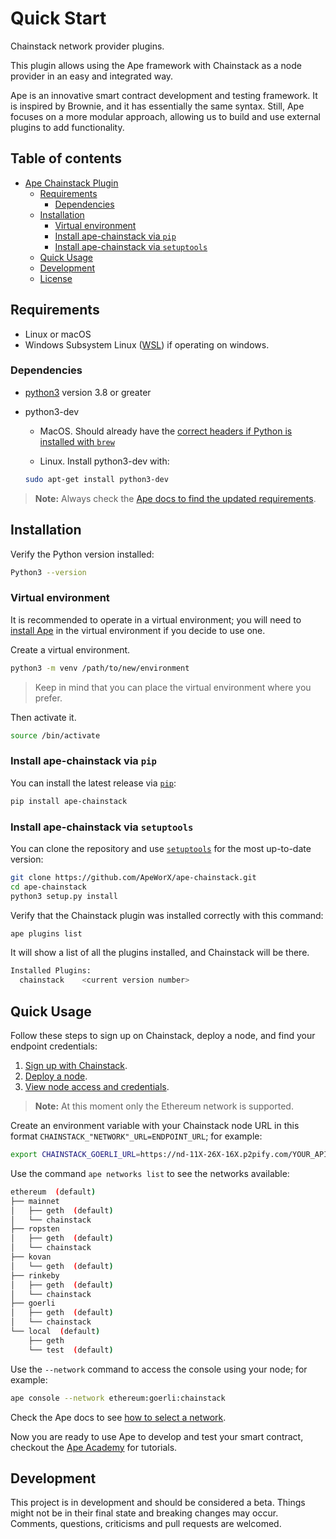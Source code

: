 # Quick Start

Chainstack network provider plugins.

This plugin allows using the Ape framework with Chainstack as a node provider in an easy and integrated way.

Ape is an innovative smart contract development and testing framework.
It is inspired by Brownie, and it has essentially the same syntax.
Still, Ape focuses on a more modular approach, allowing us to build and use external plugins to add functionality.

## Table of contents

- [Ape Chainstack Plugin](#ape-chainstack-plugin)
  - [Requirements](#requirements)
    - [Dependencies](#dependencies)
  - [Installation](#installation)
    - [Virtual environment](#virtual-environment)
    - [Install ape-chainstack via `pip`](#install-ape-chainstack-via-pip)
    - [Install ape-chainstack via `setuptools`](#install-ape-chainstack-via-setuptools)
  - [Quick Usage](#quick-usage)
  - [Development](#development)
  - [License](#license)

## Requirements

- Linux or macOS
- Windows Subsystem Linux ([WSL](https://docs.microsoft.com/en-us/windows/wsl/install)) if operating on windows.

### Dependencies

- [python3](https://www.python.org/downloads) version 3.8 or greater
- python3-dev

  - MacOS. Should already have the [correct headers if Python is installed with `brew`](https://stackoverflow.com/questions/32578106/how-to-install-python-devel-in-mac-os)

  - Linux. Install python3-dev with:

  ```sh
  sudo apt-get install python3-dev
  ```

> **Note:** Always check the [Ape docs to find the updated requirements](https://docs.apeworx.io/ape/stable/userguides/quickstart.html#prerequisite).

## Installation

Verify the Python version installed:

```sh
Python3 --version
```

### Virtual environment

It is recommended to operate in a virtual environment; you will need to [install Ape](https://github.com/ApeWorX/ape#installation) in the virtual environment if you decide to use one.

Create a virtual environment.

```sh
python3 -m venv /path/to/new/environment
```

> Keep in mind that you can place the virtual environment where you prefer.

Then activate it.

```sh
source /bin/activate
```

### Install ape-chainstack via `pip`

You can install the latest release via [`pip`](https://pypi.org/project/pip/):

```bash
pip install ape-chainstack
```

### Install ape-chainstack via `setuptools`

You can clone the repository and use [`setuptools`](https://github.com/pypa/setuptools) for the most up-to-date version:

```bash
git clone https://github.com/ApeWorX/ape-chainstack.git
cd ape-chainstack
python3 setup.py install
```

Verify that the Chainstack plugin was installed correctly with this command:

```bash
ape plugins list
```

It will show a list of all the plugins installed, and Chainstack will be there.

```bash
Installed Plugins:
  chainstack    <current version number>
```

## Quick Usage

Follow these steps to sign up on Chainstack, deploy a node, and find your endpoint credentials:

1. [Sign up with Chainstack](https://console.chainstack.com/user/account/create).
1. [Deploy a node](https://docs.chainstack.com/platform/join-a-public-network).
1. [View node access and credentials](https://docs.chainstack.com/platform/view-node-access-and-credentials).

> **Note:** At this moment only the Ethereum network is supported.

Create an environment variable with your Chainstack node URL in this format `CHAINSTACK_"NETWORK"_URL=ENDPOINT_URL`; for example:

```sh
export CHAINSTACK_GOERLI_URL=https://nd-11X-26X-16X.p2pify.com/YOUR_API_KEY
```

Use the command `ape networks list` to see the networks available:

```sh
ethereum  (default)
├── mainnet
│   ├── geth  (default)
│   └── chainstack
├── ropsten
│   ├── geth  (default)
│   └── chainstack
├── kovan
│   └── geth  (default)
├── rinkeby
│   ├── geth  (default)
│   └── chainstack
├── goerli
│   ├── geth  (default)
│   └── chainstack
└── local  (default)
    ├── geth
    └── test  (default)
```

Use the `--network` command to access the console using your node; for example:

```bash
ape console --network ethereum:goerli:chainstack
```

Check the Ape docs to see [how to select a network](https://docs.apeworx.io/ape/stable/userguides/networks.html).

Now you are ready to use Ape to develop and test your smart contract, checkout the [Ape Academy](https://academy.apeworx.io/) for tutorials.

## Development

This project is in development and should be considered a beta.
Things might not be in their final state and breaking changes may occur.
Comments, questions, criticisms and pull requests are welcomed.
